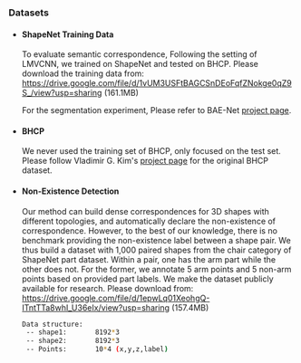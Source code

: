 ### Datasets

- #### ShapeNet Training Data

  To evaluate semantic correspondence, Following the setting of LMVCNN, we trained on ShapeNet and tested on BHCP. Please download the training data from: https://drive.google.com/file/d/1vUM3USFtBAGCSnDEoFqfZNokge0qZ9S_/view?usp=sharing (161.1MB)

  For the segmentation experiment, Please refer to BAE-Net [project page](https://github.com/czq142857/BAE-NET).

- #### BHCP

   We never used the training set of BHCP, only focused on the test set. Please follow Vladimir G. Kim's [project page](http://www.vovakim.com/projects/CorrsTmplt/doc_data.html) for the original BHCP dataset.

- #### Non-Existence Detection

  Our method can build dense correspondences for 3D shapes with different topologies, and automatically declare the non-existence of correspondence. However, to the best of our knowledge, there is no benchmark providing the non-existence label between a shape pair. We thus build a dataset with 1,000 paired shapes from the chair category of ShapeNet part dataset. Within a pair, one has the arm part while the other does not. For the former, we annotate 5 arm points and 5 non-arm points based on provided part labels.  We make the dataset publicly available for research.  Please download from: https://drive.google.com/file/d/1epwLq01XeohgQ-ITntTTa8whI_U36eIx/view?usp=sharing (157.4MB)

    ```bash
  Data structure:
     -- shape1:       8192*3
     -- shape2:       8192*3
     -- Points:       10*4 (x,y,z,label)
    ```

  

  

